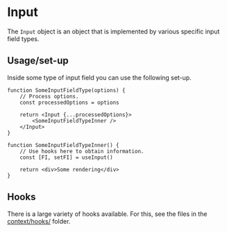 # Input

The `Input` object is an object that is implemented by various specific input field types.

## Usage/set-up

Inside some type of input field you can use the following set-up.

```
function SomeInputFieldType(options) {
	// Process options.
	const processedOptions = options

	return <Input {...processedOptions}>
		<SomeInputFieldTypeInner />
	</Input>
}

function SomeInputFieldTypeInner() {
	// Use hooks here to obtain information.
	const [FI, setFI] = useInput()

	return <div>Some rendering</div>
}
```

## Hooks

There is a large variety of hooks available. For this, see the files in the [context/hooks/](context/hooks/) folder.
